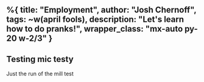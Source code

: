 %{
  title: "Employment",
  author: "Josh Chernoff",
  tags: ~w(april fools),
  description: "Let's learn how to do pranks!",
  wrapper_class: "mx-auto py-20 w-2/3"
}
---

## Testing mic testy

Just the run of the mill test